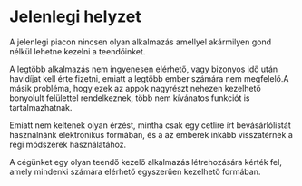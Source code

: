 # Jelenlegi helyzet

A jelenlegi piacon nincsen olyan alkalmazás amellyel akármilyen gond nélkül
lehetne kezelni a teendőinket.

A legtöbb alkalmazás nem ingyenesen elérhető, vagy bizonyos idő után havidíjat
kell érte fizetni, emiatt a legtöbb ember számára nem megfelelő.A másik probléma,
hogy ezek az appok nagyrészt nehezen kezelhető bonyolult felülettel rendelkeznek,
több nem kívánatos funkciót is tartalmazhatnak.

Emiatt nem keltenek olyan érzést, mintha csak egy cetlire írt bevásárlólistát
használnánk elektronikus formában, és a az emberek inkább visszatérnek a régi
módszerek használatához.

A cégünket egy olyan teendő kezelő alkalmazás létrehozására kérték fel, amely
mindenki számára elérhető egyszerűen kezelhető formában.


